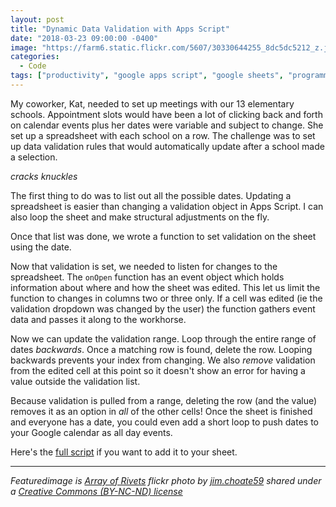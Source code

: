```yaml
---
layout: post
title: "Dynamic Data Validation with Apps Script"
date: "2018-03-23 09:00:00 -0400"
image: "https://farm6.static.flickr.com/5607/30330644255_8dc5dc5212_z.jpg"
categories:
  - Code
tags: ["productivity", "google apps script", "google sheets", "programming"]
---
```


My coworker, Kat, needed to set up meetings with our 13 elementary schools. Appointment slots would have been a lot of clicking back and forth on calendar events plus her dates were variable and subject to change. She set up a spreadsheet with each school on a row. The challenge was to set up data validation rules that would automatically update after a school made a selection.

_cracks knuckles_

The first thing to do was to list out all the possible dates. Updating a spreadsheet is easier than changing a validation object in Apps Script. I can also loop the sheet and make structural adjustments on the fly.

Once that list was done, we wrote a function to set validation on the sheet using the date.

<script src="https://gist.github.com/bennettscience/0530546722a48b1473329785e2460b95.js?file=setValidation.gs"></script>

Now that validation is set, we needed to listen for changes to the spreadsheet. The `onOpen` function has an event object which holds information about where and how the sheet was edited. This let us limit the function to changes in columns two or three only. If a cell was edited (ie the validation dropdown was changed by the user) the function gathers event data and passes it along to the workhorse.

<script src="https://gist.github.com/bennettscience/0530546722a48b1473329785e2460b95.js?file=onEdit.gs"></script>

Now we can update the validation range. Loop through the entire range of dates _backwards_. Once a matching row is found, delete the row. Looping backwards prevents your index from changing. We also _remove_ validation from the edited cell at this point so it doesn't show an error for having a value outside the validation list.

<script src="https://gist.github.com/bennettscience/0530546722a48b1473329785e2460b95.js?file=updateValidation.gs"></script>

Because validation is pulled from a range, deleting the row (and the value) removes it as an option in _all_ of the other cells! Once the sheet is finished and everyone has a date, you could even add a short loop to push dates to your Google calendar as all day events.

Here's the [full script](https://gist.github.com/bennettscience/0530546722a48b1473329785e2460b95) if you want to add it to your sheet.

---

_Featuredimage is [Array of Rivets](https://flickr.com/photos/jimchoate/30330644255 "Array of Rivets") flickr photo by [jim.choate59](https://flickr.com/people/jimchoate) shared under a [Creative Commons (BY-NC-ND) license](https://creativecommons.org/licenses/by-nc-nd/2.0/)_
